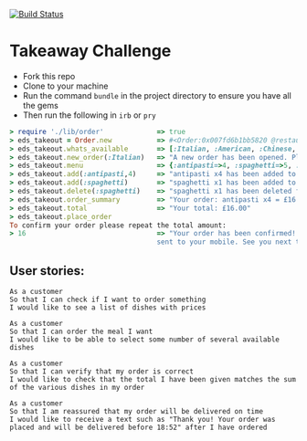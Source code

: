 
[![Build Status](https://travis-ci.org/dearshrewdwit/takeaway-challenge.svg?branch=master)](https://travis-ci.org/dearshrewdwit/takeaway-challenge)

Takeaway Challenge
==================
* Fork this repo
* Clone to your machine
* Run the command ```bundle``` in the project directory to ensure you have all the gems
* Then run the following in ```irb``` or ```pry```

```ruby
> require './lib/order'             => true
> eds_takeout = Order.new           => #<Order:0x007fd6b1bb5820 @restaurant=Restaurant>
> eds_takeout.whats_available       => [:Italian, :American, :Chinese, :Japanese, :MiddleEastern]  
> eds_takeout.new_order(:Italian)   => "A new order has been opened. Please read the menu"
> eds_takeout.menu                  => {:antipasti=>4, :spaghetti=>5, :pizza_margherita=>3...
> eds_takeout.add(:antipasti,4)     => "antipasti x4 has been added to your order"
> eds_takeout.add(:spaghetti)       => "spaghetti x1 has been added to your order"
> eds_takeout.delete(:spaghetti)    => "spaghetti x1 has been deleted from your order"
> eds_takeout.order_summary         => "Your order: antipasti x4 = £16.00, spaghetti x0 = £0.00"
> eds_takeout.total                 => "Your total: £16.00"
> eds_takeout.place_order
To confirm your order please repeat the total amount:
> 16                                => "Your order has been confirmed! A confirmation text will be
                                    sent to your mobile. See you next time!"

```


User stories:
--

```
As a customer
So that I can check if I want to order something
I would like to see a list of dishes with prices

As a customer
So that I can order the meal I want
I would like to be able to select some number of several available dishes

As a customer
So that I can verify that my order is correct
I would like to check that the total I have been given matches the sum of the various dishes in my order

As a customer
So that I am reassured that my order will be delivered on time
I would like to receive a text such as "Thank you! Your order was placed and will be delivered before 18:52" after I have ordered
```
